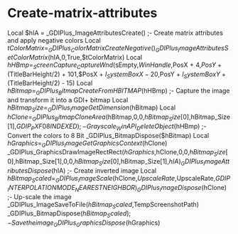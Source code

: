 # Create-matrix-attributes
Local $hIA = _GDIPlus_ImageAttributesCreate() ;- Create matrix attributes and apply negative colors     Local $tColorMatrix = _GDIPlus_ColorMatrixCreateNegative()         _GDIPlus_ImageAttributesSetColorMatrix($hIA,0,True,$tColorMatrix)       Local $hHBmp = _ScreenCapture_CaptureWnd($sEmpty,$WinHandle,$PosX + 4,$PosY + ($TitleBarHeight/2) + 101,$PosX + $I_SystemBoxX - 20,$PosY + $I_SystemBoxY + ($TitleBarHeight/2) - 15)         Local $hBitmap = _GDIPlus_BitmapCreateFromHBITMAP($hHBmp) ;- Capture the image and transform it into a GDI+ bitmap             Local $hBitmap_Size = _GDIPlus_ImageGetDimension($hBitmap)       Local $hClone = _GDIPlus_BitmapCloneArea($hBitmap,0,0,$hBitmap_Size[0],$hBitmap_Size[1],$GDIP_PXF08INDEXED) ;- Grayscale         _WinAPI_DeleteObject($hHBmp) ;- Convert the colors to 8 Bit         _GDIPlus_BitmapDispose($hBitmap)       Local $hGraphics = _GDIPlus_ImageGetGraphicsContext($hClone)         _GDIPlus_GraphicsDrawImageRectRect($hGraphics,$hClone,0,0,$hBitmap_Size[0],$hBitmap_Size[1],0,0,$hBitmap_Size[0],$hBitmap_Size[1],$hIA)             _GDIPlus_ImageAttributesDispose($hIA) ;- Create inverted image       Local $hBitmap_Scaled = _GDIPlus_ImageScale($hClone,$UpscaleRate,$UpscaleRate,$GDIP_INTERPOLATIONMODE_NEARESTNEIGHBOR)         _GDIPlus_ImageDispose($hClone) ;- Up-scale the image       _GDIPlus_ImageSaveToFile($hBitmap_Scaled,$TempScreenshotPath)         _GDIPlus_BitmapDispose($hBitmap_Scaled) ;- Save the image         _GDIPlus_GraphicsDispose($hGraphics)
